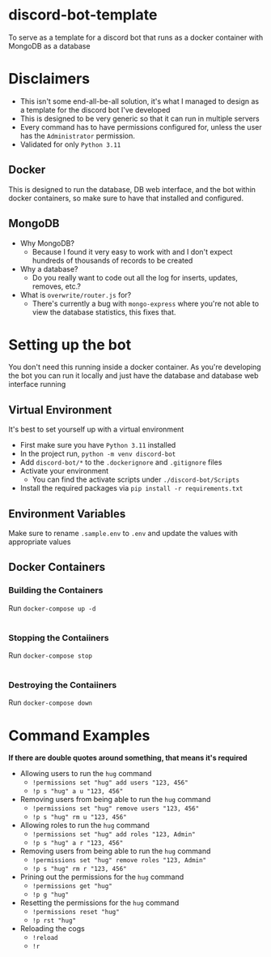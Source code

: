 # discord-bot-template
To serve as a template for a discord bot that runs as a docker container with MongoDB as a database

# Disclaimers
- This isn't some end-all-be-all solution, it's what I managed to design as a template for the discord bot I've developed
- This is designed to be very generic so that it can run in multiple servers
- Every command has to have permissions configured for, unless the user has the `Administrator` permission.
- Validated for only `Python 3.11`

## Docker
This is designed to run the database, DB web interface, and the bot within docker containers, so make sure to have that installed and configured.

## MongoDB
- Why MongoDB?
  - Because I found it very easy to work with and I don't expect hundreds of thousands of records to be created
- Why a database?
  - Do you really want to code out all the log for inserts, updates, removes, etc.?
- What is `overwrite/router.js` for?
  - There's currently a bug with `mongo-express` where you're not able to view the database statistics, this fixes that.

# Setting up the bot
You don't need this running inside a docker container. As you're developing the bot you can run it locally and just have the database and database web interface running
## Virtual Environment
It's best to set yourself up with a virtual environment

- First make sure you have `Python 3.11` installed
- In the project run, `python -m venv discord-bot`
- Add `discord-bot/*` to the `.dockerignore` and `.gitignore` files
- Activate your environment
  - You can find the activate scripts under `./discord-bot/Scripts`
- Install the required packages via `pip install -r requirements.txt`

## Environment Variables
Make sure to rename `.sample.env` to `.env` and update the values with appropriate values

## Docker Containers

### Building the Containers
Run `docker-compose up -d`
<br><br>

### Stopping the Contaiiners
Run `docker-compose stop`
<br><br>

### Destroying the Contaiiners
Run `docker-compose down`

# Command Examples
**If there are double quotes around something, that means it's required**
- Allowing users to run the `hug` command
  - `!permissions set "hug" add users "123, 456"`
  - `!p s "hug" a u "123, 456"`
- Removing users from being able to run the `hug` command
  - `!permissions set "hug" remove users "123, 456"`
  - `!p s "hug" rm u "123, 456"`
- Allowing roles to run the `hug` command
  - `!permissions set "hug" add roles "123, Admin"`
  - `!p s "hug" a r "123, 456"`
- Removing users from being able to run the `hug` command
  - `!permissions set "hug" remove roles "123, Admin"`
  - `!p s "hug" rm r "123, 456"`
- Prining out the permissions for the `hug` command
  - `!permissions get "hug"`
  - `!p g "hug"`
- Resetting the permissions for the `hug` command
  - `!permissions reset "hug"`
  - `!p rst "hug"`
- Reloading the cogs
  - `!reload`
  - `!r`
